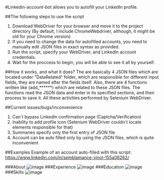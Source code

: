 #Linkedin-account-bot allows you to autofill your LinkedIn profile.

##The following steps to use the script
1) Download WebDriver for your browser and move it to the project directory (By default, I include ChromeWebdriver, although, it might be old for your Chrome version)
2) If you need to change the data for autofilled accounts, you need to manually edit JSON files in exact syntax as provided.
2) Run the script, specify your WebDriver, and LinkedIn account credentials.
3) Wait for the proccess to begin, you will be able to see it all by yourself.

##How it works, and what it does?
The are basically 4 JSON files which are located under "DataRelated" folder, which are responsible for different input fields, they are named after the fields itself.
Also, there are 4 functions written like (add_******) which are related to these JSON files. The functions read the JSON data and enter in its specified sections, and then process to save it. All these activities performed by Selenium WebDriver.

##Current issues/bugs/inconvenience
1) Can`t bypass LinkedIn confirmation page (Captcha/Verification)
2) Inability to add profile icon (Selenium WebDriver couldn`t locate elements responsible for that)
3) Summaries specify only the first entry of JSON file
4) Account can be auto filled only by using the JSON files, which is quite inconvenient

##Examples
Example of an account auto-filled with this script: https://www.linkedin.com/in/semblamance-vinol-155a06262/

###About
![image](https://user-images.githubusercontent.com/91605867/228281831-c017d508-be1e-4cf5-aefe-9f0fcfa42c78.png)
###Experience
![image](https://user-images.githubusercontent.com/91605867/228282104-5bedb51c-e729-4e84-b18b-a1559fb57b78.png)
###Education
![image](https://user-images.githubusercontent.com/91605867/228282188-cd0387d9-c6bb-4df2-93bd-4aea8aa608da.png)
###Skills
![image](https://user-images.githubusercontent.com/91605867/228282252-088cd906-7ef4-4a7d-8a09-daaab5ad6731.png)

